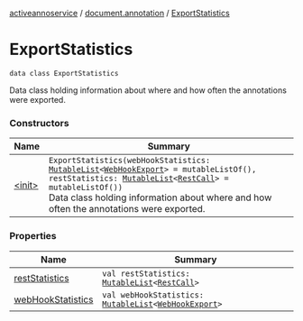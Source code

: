 [activeannoservice](../../index.md) / [document.annotation](../index.md) / [ExportStatistics](./index.md)

# ExportStatistics

`data class ExportStatistics`

Data class holding information about where and how often the annotations were exported.

### Constructors

| Name | Summary |
|---|---|
| [&lt;init&gt;](-init-.md) | `ExportStatistics(webHookStatistics: `[`MutableList`](https://kotlinlang.org/api/latest/jvm/stdlib/kotlin.collections/-mutable-list/index.html)`<`[`WebHookExport`](../-web-hook-export/index.md)`> = mutableListOf(), restStatistics: `[`MutableList`](https://kotlinlang.org/api/latest/jvm/stdlib/kotlin.collections/-mutable-list/index.html)`<`[`RestCall`](../-rest-call/index.md)`> = mutableListOf())`<br>Data class holding information about where and how often the annotations were exported. |

### Properties

| Name | Summary |
|---|---|
| [restStatistics](rest-statistics.md) | `val restStatistics: `[`MutableList`](https://kotlinlang.org/api/latest/jvm/stdlib/kotlin.collections/-mutable-list/index.html)`<`[`RestCall`](../-rest-call/index.md)`>` |
| [webHookStatistics](web-hook-statistics.md) | `val webHookStatistics: `[`MutableList`](https://kotlinlang.org/api/latest/jvm/stdlib/kotlin.collections/-mutable-list/index.html)`<`[`WebHookExport`](../-web-hook-export/index.md)`>` |
